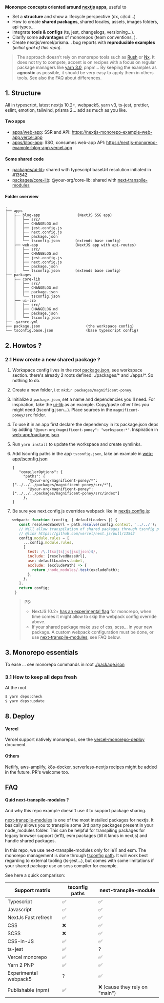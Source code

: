 **Monorepo concepts oriented around [nextjs](https://www.nextjs.org) apps**, useful to

- Set a **structure** and show a lifecycle perspective (dx, ci/cd...)
- How to create **shared packages**, shared locales, assets, images folders, api types...
- Integrate **tools & configs** (ts, jest, changelogs, versioning...).
- Clarify some **advantages** of monorepos (team conventions, ).
- Create nextjs/vercel/prisma... bug reports with **reproducible examples** *(initial goal of this repo)*.

> The approach doesn't rely on monorepo tools such as [Rush](https://rushjs.io/) 
> or [Nx](https://nx.dev/). It does not try to compete, accent is on recipes with a focus on 
> regular package managers like [yarn 3.0](https://github.com/yarnpkg/berry), pnpm... 
> By keeping the examples as **agnostic** as possible, it should be very easy to apply them
> in others tools. See also the FAQ about differences.

## 1. Structure

All in typescript, latest nextjs 10.2+, webpack5, yarn v3, ts-jest, prettier, eslint, emotion,
tailwind, prisma 2... add as much as you like.

#### Two apps

- [apps/web-app](./apps/web-app): SSR and API: https://nextjs-monorepo-example-web-app.vercel.app
- [apps/blog-app](./apps/blog-app): SSG, consumes web-app API: https://nextjs-monorepo-example-blog-app.vercel.app

#### Some shared code

- [packages/ui-lib](./packages/ui-lib): shared with typescript baseUrl resolution initiated in [#13542](https://github.com/vercel/next.js/pull/13542) 
- [packages/core-lib](./packages/core-lib): @your-org/core-lib: shared with [next-transpile-modules](https://github.com/martpie/next-transpile-modules)

#### Folder overview

```
.
├── apps
│   ├── blog-app                 (NextJS SSG app)
│   │   ├── src/
│   │   ├── CHANGELOG.md
│   │   ├── jest.config.js
│   │   ├── next.config.js
│   │   ├── package.json
│   │   └── tsconfig.json       (extends base config)
│   ├── web-app                 (NextJS app with api-routes)
│   │   ├── src/
│   │   ├── CHANGELOG.md
│   │   ├── jest.config.js
│   │   ├── next.config.js
│   │   ├── package.json
│   │   └── tsconfig.json       (extends base config)
├── packages
│   ├── core-lib                 
│   │   ├── src/
│   │   ├── CHANGELOG.md
│   │   ├── package.json
│   │   └── tsconfig.json       
│   ├── ui-lib                   
│   │   ├── src/
│   │   ├── CHANGELOG.md
│   │   ├── package.json
│   │   └── tsconfig.json       
├── .yarnrc.yml
├── package.json                     (the workspace config)
└── tsconfig.base.json               (base typescript config)
```

## 2. Howtos ?

### 2.1 How create a new shared package ?

1. Workspace config lives in the root [package.json](./package.json), see workspace section. 
   there's already 2 roots defined: ./packages/* and ./apps/*. So nothing to do.
   
2. Create a new folder, i.e: `mkdir packages/magnificent-poney`.
   
3. Initialize a `package.json`, set a name and dependencies you'll need. For inspiration,
   take the [ui-lib](./packages/ui-lib/package.json) as an example. Copy/paste other files
   you might need (tsconfig.json...). Place sources in the `magnificent-poney/src` folder.
   
4. To use it in an app first declare the dependency in its package.json deps by adding 
   `"@your-org/magnificent-poney": "workspace:*"`. Inspiration in [web-app/package.json](./apps/web-app/package.json).
   
5. Run `yarn install` to update the workspace and create symlinks.
   
6. Add tsconfig paths in the app `tsconfig.json`, take an example in [web-app/tsconfig.json](./apps/web-app/tsconfig.json)
   
   ```json5
   {
      "compilerOptions": {
        "paths": { 
          "@your-org/magnificent-poney/*": ["../../../packages/magnificent-poney/src/*"],
          "@your-org/magnificent-poney": ["../../../packages/magnificent-poney/src/index"]
        },
   }
   ``` 
7. Be sure you next.config.js overrides webpack like in [nextjs.config.js](./apps/web-app/next.config.js):
   
   ```js
   webpack: function (config, { defaultLoaders }) {
      const resolvedBaseUrl = path.resolve(config.context, '../../');
      // Will allow transpilation of shared packages through tsonfig paths
      // @link https://github.com/vercel/next.js/pull/13542
      config.module.rules = [
        ...config.module.rules,
        {
          test: /\.(tsx|ts|js|jsx|json)$/,
          include: [resolvedBaseUrl],
          use: defaultLoaders.babel,
          exclude: (excludePath) => {
            return /node_modules/.test(excludePath);
          },
        },
      ];
      return config;
    }
   ```
   
   > PS: 
   >  - NextJS 10.2+ [has an experimental flag](https://github.com/vercel/next.js/pull/22867) for monorepo, 
   >    when time comes it might allow to skip the webpack config override above.
   >  - If your shared package make use of css, scss... in your new package. A custom webpack configuration must be done, 
   >    or use [next-transpile-modules](https://github.com/martpie/next-transpile-modules), see FAQ below.


## 3. Monorepo essentials 

To ease ... see monorepo commands in root [./package.json](./package.json)

### 3.1 How to keep all deps fresh

At the root

```bash
$ yarn deps:check
$ yarn deps:update 
```




## 8. Deploy

#### Vercel

Vercel support natively monorepos, see the [vercel-monorepo-deploy](./docs/deploy/deploy-vercel.md) document.

#### Others

Netlify, aws-amplify, k8s-docker, serverless-nextjs recipes might be added in the future. PR's welcome too.

## FAQ

#### Quid next-transpile-modules ?

And why this repo example doesn't use it to support package sharing.

[next-transpile-modules](https://github.com/martpie/next-transpile-modules) is one of the most installed
packages for nextjs. It basically allows you to transpile some 3rd party packages present in your node_modules folder.
This can be helpful for transpiling packages for legacy browser support (ie11), esm packages (till it lands in nextjs) and
handle shared packages.

In this repo, we use next-transpile-modules only for ie11 and esm. The monorepo management is done through [tsconfig path](https://github.com/vercel/next.js/pull/13542).
It will work best regarding to external tooling (ts-jest...), but comes with some limitations if your shared package use an
scss compiler for example.

See here a quick comparison:

| Support matrix        | tsconfig paths | next-transpile-module |
|-----------------------|----------------|-----------------------|
| Typescript            | ✅              | ✅                    |
| Javascript            | ✅              | ✅                    |
| NextJs Fast refresh   | ✅              | ✅                    |
| CSS                   | ❌              | ✅                    |
| SCSS                  | ❌              | ✅                    |
| CSS-in-JS             | ✅              | ✅                    |
| ts-jest               | ✅              | ?                    |
| Vercel monorepo       | ✅              | ✅                    |
| Yarn 2 PNP            | ✅              | ✅                    |
| Experimental webpack5 | ?               | ✅                   |
| Publishable (npm)     | ✅               | ❌  (cause they rely on "main")  |



